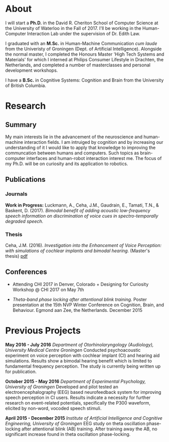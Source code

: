 # About
I will start a **Ph.D.** in the David R. Cheriton School of Computer Science at the University of Waterloo in the Fall of 2017. I'll be working in the Human-Computer Interaction Lab under the supervision of Dr. Edith Law. 

I graduated with an **M.Sc.** in Human-Machine Communication _cum laude_ from the Univeristy of Groningen (Dept. of Artificial Intelligence). Alongside the normal master, I completed the Honours Master 'High Tech Systems and Materials' for which I interned at Philips Consumer Lifestyle in Drachten, the Netherlands, and completed a number of masterclasses and personal development workshops.

I have a **B.Sc.** in Cognitive Systems: Cognition and Brain from the University of British Columbia. 



# Research
## Summary
My main interests lie in the advancement of the neuroscience and human-machine interaction fields. I am intruiged by cognition and by increasing our understanding of it I would like to apply that knowledge to improving the communcation between humans and computers. Such topics as brain-computer interfaces and human-robot interaction interest me. The focus of my Ph.D. will be on curiosity and its application to robotics.

## Publications
### Journals
**Work in Progress:**
Luckmann, A., Ceha, J.M., Gaudrain, E., Tamati, T.N., & Baskent, D. (2017). _Bimodal benefit of adding acoustic low-frequency speech information on discrimination of voice cues in spectro-temporally degraded speech._ 

### Thesis
Ceha, J.M. (2016). _Investigation into the Enhancement of Voice Perception: with simulations of cochlear implants and bimodal hearing._ (Master's thesis) [pdf](https://jceha.github.io/NewRepo/J.M.Ceha_MasterThesis2016.pdf)

## Conferences
- Attending CHI 2017 in Denver, Colorado + Designing for Curiosity Workshop @ CHI 2017 on May 7th

- _Theta-band phase locking after attentional blink training._ Poster presentation at the 15th NVP Winter Conference on Cognition, Brain, and Behaviour. Egmond aan Zee, the Netherlands. December 2015

# Previous Projects
**May 2016 - July 2016**
_Department of Otorhinolaryngology (Audiology), University Medical Centre Groningen_
Conducted psychoacoustic experiment on voice perception with cochlear implant (CI) and hearing aid simulations. Results show a bimodal hearing benefit which is limited to fundamental frequency perception. The study is currently being written up for publication.


**October 2015 - May 2016**
_Department of Experimental Psychology, University of Groningen_
Developed and pilot tested an electroencephalography (EEG) based neurofeedback system for improving speech perception in CI users. Results indicate a necessity for further research on event-related potentials, specifically the P300 waveform, elicited by non-word, vocoded speech stimuli.


**April 2015 - December 2015**
_Institute of Artificial Intelligence and Cognitive Engineering, University of Groningen_
EEG study on theta oscillation phase-locking after attentional blink (AB) training. After training away the AB, no significant increase found in theta oscillation phase-locking.

